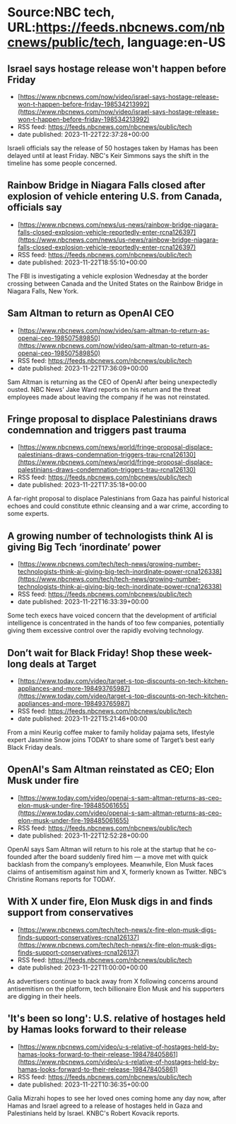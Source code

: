 # Source:NBC tech, URL:https://feeds.nbcnews.com/nbcnews/public/tech, language:en-US

## Israel says hostage release won't happen before Friday
 - [https://www.nbcnews.com/now/video/israel-says-hostage-release-won-t-happen-before-friday-198534213992](https://www.nbcnews.com/now/video/israel-says-hostage-release-won-t-happen-before-friday-198534213992)
 - RSS feed: https://feeds.nbcnews.com/nbcnews/public/tech
 - date published: 2023-11-22T22:37:28+00:00

Israeli officials say the release of 50 hostages taken by Hamas has been delayed until at least Friday. NBC's Keir Simmons says the shift in the timeline has some people concerned.

## Rainbow Bridge in Niagara Falls closed after explosion of vehicle entering U.S. from Canada, officials say
 - [https://www.nbcnews.com/news/us-news/rainbow-bridge-niagara-falls-closed-explosion-vehicle-reportedly-enter-rcna126397](https://www.nbcnews.com/news/us-news/rainbow-bridge-niagara-falls-closed-explosion-vehicle-reportedly-enter-rcna126397)
 - RSS feed: https://feeds.nbcnews.com/nbcnews/public/tech
 - date published: 2023-11-22T18:55:10+00:00

The FBI is investigating a vehicle explosion Wednesday at the border crossing between Canada and the United States on the Rainbow Bridge in Niagara Falls, New York.

## Sam Altman to return as OpenAI CEO
 - [https://www.nbcnews.com/now/video/sam-altman-to-return-as-openai-ceo-198507589850](https://www.nbcnews.com/now/video/sam-altman-to-return-as-openai-ceo-198507589850)
 - RSS feed: https://feeds.nbcnews.com/nbcnews/public/tech
 - date published: 2023-11-22T17:36:09+00:00

Sam Altman is returning as the CEO of OpenAI after being unexpectedly ousted. NBC News' Jake Ward reports on his return and the threat employees made about leaving the company if he was not reinstated.

## Fringe proposal to displace Palestinians draws condemnation and triggers past trauma
 - [https://www.nbcnews.com/news/world/fringe-proposal-displace-palestinians-draws-condemnation-triggers-trau-rcna126130](https://www.nbcnews.com/news/world/fringe-proposal-displace-palestinians-draws-condemnation-triggers-trau-rcna126130)
 - RSS feed: https://feeds.nbcnews.com/nbcnews/public/tech
 - date published: 2023-11-22T17:35:18+00:00

A far-right proposal to displace Palestinians from Gaza has painful historical echoes and could constitute ethnic cleansing and a war crime, according to some experts.

## A growing number of technologists think AI is giving Big Tech ‘inordinate’ power
 - [https://www.nbcnews.com/tech/tech-news/growing-number-technologists-think-ai-giving-big-tech-inordinate-power-rcna126338](https://www.nbcnews.com/tech/tech-news/growing-number-technologists-think-ai-giving-big-tech-inordinate-power-rcna126338)
 - RSS feed: https://feeds.nbcnews.com/nbcnews/public/tech
 - date published: 2023-11-22T16:33:39+00:00

Some tech execs have voiced concern that the development of artificial intelligence is concentrated in the hands of too few companies, potentially giving them excessive control over the rapidly evolving technology.

## Don’t wait for Black Friday! Shop these week-long deals at Target
 - [https://www.today.com/video/target-s-top-discounts-on-tech-kitchen-appliances-and-more-198493765987](https://www.today.com/video/target-s-top-discounts-on-tech-kitchen-appliances-and-more-198493765987)
 - RSS feed: https://feeds.nbcnews.com/nbcnews/public/tech
 - date published: 2023-11-22T15:21:46+00:00

From a mini Keurig coffee maker to family holiday pajama sets, lifestyle expert Jasmine Snow joins TODAY to share some of Target’s best early Black Friday deals.

## OpenAI's Sam Altman reinstated as CEO; Elon Musk under fire
 - [https://www.today.com/video/openai-s-sam-altman-returns-as-ceo-elon-musk-under-fire-198485061655](https://www.today.com/video/openai-s-sam-altman-returns-as-ceo-elon-musk-under-fire-198485061655)
 - RSS feed: https://feeds.nbcnews.com/nbcnews/public/tech
 - date published: 2023-11-22T12:52:28+00:00

OpenAI says Sam Altman will return to his role at the startup that he co-founded after the board suddenly fired him — a move met with quick backlash from the company’s employees. Meanwhile, Elon Musk faces claims of antisemitism against him and X, formerly known as Twitter. NBC’s Christine Romans reports for TODAY.

## With X under fire, Elon Musk digs in and finds support from conservatives
 - [https://www.nbcnews.com/tech/tech-news/x-fire-elon-musk-digs-finds-support-conservatives-rcna126137](https://www.nbcnews.com/tech/tech-news/x-fire-elon-musk-digs-finds-support-conservatives-rcna126137)
 - RSS feed: https://feeds.nbcnews.com/nbcnews/public/tech
 - date published: 2023-11-22T11:00:00+00:00

As advertisers continue to back away from X following concerns around antisemitism on the platform, tech billionaire Elon Musk and his supporters are digging in their heels.

## 'It's been so long': U.S. relative of hostages held by Hamas looks forward to their release
 - [https://www.nbcnews.com/video/u-s-relative-of-hostages-held-by-hamas-looks-forward-to-their-release-198478405861](https://www.nbcnews.com/video/u-s-relative-of-hostages-held-by-hamas-looks-forward-to-their-release-198478405861)
 - RSS feed: https://feeds.nbcnews.com/nbcnews/public/tech
 - date published: 2023-11-22T10:36:35+00:00

Galia Mizrahi hopes to see her loved ones coming home any day now, after Hamas and Israel agreed to a release of hostages held in Gaza and Palestinians held by Israel. KNBC's Robert Kovacik reports.

